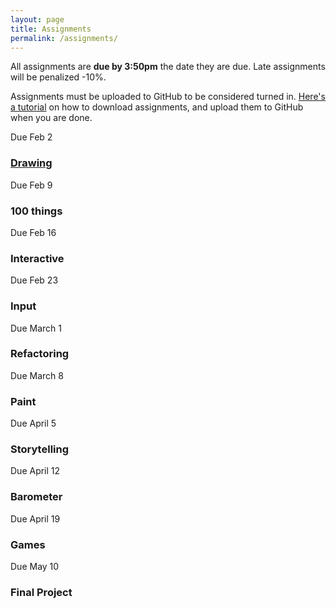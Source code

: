 ```yaml
---
layout: page
title: Assignments
permalink: /assignments/
---
```


All assignments are **due by 3:50pm** the date they are due. Late assignments will be penalized -10%.

Assignments must be uploaded to GitHub to be considered turned in. [Here's a tutorial](/cloning/) on how to download assignments, and upload them to GitHub when you are done.


<div class="assignments">
<!-- 	<div class="col-md-4">
		<div class="lab homework done">
			<span class="stamp">Completed</span>
			<span class="label-section">lab <span class="due-date">Due Jan 1</span></span>
		 	<h3><a href="#">Example</a></h3>
		</div>
	</div> -->
<!-- 	<div class="col-md-4">
		<div class="lab classwork in-progress">
			<span class="label-section">classwork <span class="due-date">Due Feb 2</span></span>
		 	<h3><a href="portfolio.html">Portfolio</a></h3>
		</div>
	</div> -->
	<div class="col-md-4">
		<div class="lab classwork in-progress">
			<span class="label-section">Due Feb 2</span>
		 	<h3><a href="drawing.html">Drawing</a></h3>
		</div>
	</div>
	<div class="col-md-4">
		<div class="studio-lab reading deactivated">
			<span class="label-section">Due Feb 9</span>
		 	<h3>100 things</h3>
		</div>
	</div>
	<div class="col-md-4">
		<div class="studio-lab reading deactivated">
			<span class="label-section">Due Feb 16</span>
		 	<h3>Interactive</h3>
		</div>
	</div>
	<div class="col-md-4">
		<div class="studio-lab reading deactivated">
			<span class="label-section">Due Feb 23</span>
			<h3>Input</h3>
		</div>
	</div>
		<div class="col-md-4">
		<div class="studio-lab reading deactivated">
			<span class="label-section">Due March 1</span>
		 	<h3>Refactoring</h3>
		</div>
	</div>
	<div class="col-md-4">
		<div class="studio-lab reading deactivated">
			<span class="label-section">Due March 8</span>
		 	<h3>Paint</h3>
		</div>
	</div>
	<div class="col-md-4">
		<div class="studio-lab reading deactivated">
			<span class="label-section">Due April 5</span>
		 	<h3>Storytelling</h3>
		</div>
	</div>
	<div class="col-md-4">
		<div class="studio-lab reading deactivated">
			<span class="label-section">Due April 12</span>
		 	<h3>Barometer</h3>
		</div>
	</div>
	<div class="col-md-4">
		<div class="studio-lab reading deactivated">
			<span class="label-section">Due April 19</span>
		 	<h3>Games</h3>
		</div>
	</div>
	<div class="col-md-4">
		<div class="studio-lab reading deactivated">
			<span class="label-section">Due May 10</span>
		 	<h3>Final Project</h3>
		</div>
	</div>
<!-- 	<div class="col-md-4">
		<div class="studio homework in-progress">
			<span class="label-section">studio <span class="due-date">Due Feb 2</span></span>
		 	<h3><a href="#">Example</a></h3>
		</div>
	</div>
	<div class="col-md-4">
		<div class="studio-lab reading in-progress">
			<span class="label-section">studio + lab <span class="due-date">Due Feb 5</span></span>
		 	<h3><a href="#">Example</a></h3>
		 	<p>Short description.</p>
		</div>
	</div>
	<div class="col-md-4">
		<div class="studio-lab reading deactivated">
			<span class="label-section">studio + lab <span class="due-date">Due March 1</span></span>
		 	<h3>Upcoming Project</h3>
		</div>
	</div> -->
</div>

<div class="clearfix clear"></div>
